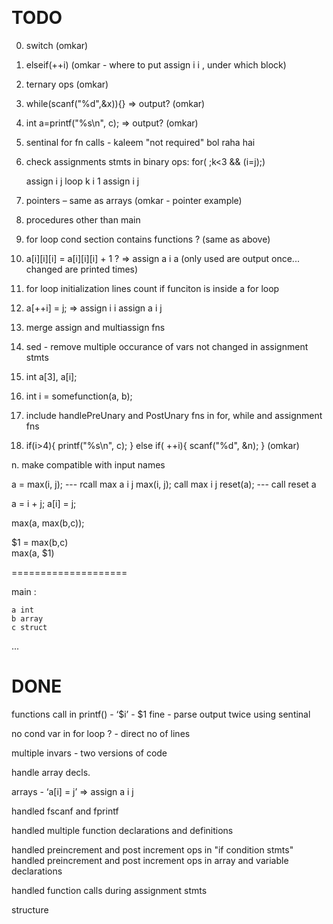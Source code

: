 ﻿﻿

TODO
===

0. switch (omkar)

1. elseif(++i) (omkar - where to put assign i i , under which block)

2. ternary ops (omkar)

3. while(scanf("%d",&x)){} => output? (omkar)

4. int a=printf("%s\n", c); => output? (omkar)

5. sentinal for fn calls - kaleem "not required" bol raha hai

6. check assignments stmts in binary ops:
	for(   ;k<3 && (i=j);)

	assign i j
	loop k i 1
	assign i j

7. pointers – same as arrays (omkar - pointer example)

8. procedures other than main

8. for loop cond section contains functions ? (same as above)

9. a[i][i][i] = a[i][i][i] + 1 ? => assign a i a  (only used are output once... changed are printed times)

10. for loop initialization lines count if funciton is inside a for loop

11. a[++i] = j;
		 => assign i i
		assign a i j

12. merge assign and multiassign fns

14. sed - remove multiple occurance of vars not changed in assignment stmts

15. int a[3], a[i];

16. int i = somefunction(a, b);

18. include handlePreUnary and PostUnary fns in for, while and assignment fns

19. if(i>4){
		printf("%s\n", c);
	}
	else if( ++i){
		scanf("%d", &n);
	} 
	(omkar)

n. make compatible with input names


a = max(i, j); --- rcall max a i j
max(i, j); call max i j
reset(a); --- call reset a 

a = i + j;
a[i] = j;


max(a, max(b,c));

$1 = max(b,c)  
max(a, $1)


====================

main :

	a int
	b array
	c struct
...


DONE 
=====

functions call in printf() - ‘$i’ -  $1 fine - parse output twice using sentinal

no cond var in for loop ? - direct no of lines

multiple invars - two versions of code

handle array decls.

arrays - ‘a[i] = j’ => assign a i j

handled fscanf and fprintf

handled multiple function declarations and definitions

handled preincrement and post increment ops in "if condition stmts"
handled preincrement and post increment ops in array and variable declarations

handled function calls during assignment stmts

structure


